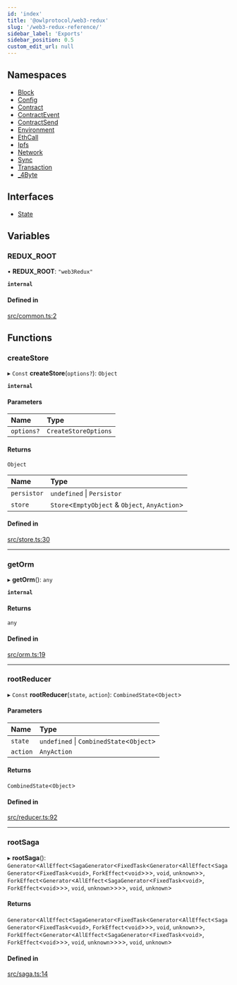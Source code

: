 ```yaml
---
id: 'index'
title: '@owlprotocol/web3-redux'
slug: '/web3-redux-reference/'
sidebar_label: 'Exports'
sidebar_position: 0.5
custom_edit_url: null
---
```


## Namespaces

-   [Block](namespaces/Block.md)
-   [Config](namespaces/Config.md)
-   [Contract](namespaces/Contract.md)
-   [ContractEvent](namespaces/ContractEvent.md)
-   [ContractSend](namespaces/ContractSend.md)
-   [Environment](namespaces/Environment.md)
-   [EthCall](namespaces/EthCall.md)
-   [Ipfs](namespaces/Ipfs.md)
-   [Network](namespaces/Network.md)
-   [Sync](namespaces/Sync.md)
-   [Transaction](namespaces/Transaction.md)
-   [\_4Byte](namespaces/4Byte.md)

## Interfaces

-   [State](interfaces/State.md)

## Variables

### REDUX_ROOT

• **REDUX_ROOT**: `"web3Redux"`

**`internal`**

#### Defined in

[src/common.ts:2](https://github.com/leovigna/web3-redux/blob/eb7b6c0/src/common.ts#L2)

## Functions

### createStore

▸ `Const` **createStore**(`options?`): `Object`

**`internal`**

#### Parameters

| Name       | Type                 |
| :--------- | :------------------- |
| `options?` | `CreateStoreOptions` |

#### Returns

`Object`

| Name        | Type                                            |
| :---------- | :---------------------------------------------- |
| `persistor` | `undefined` \| `Persistor`                      |
| `store`     | `Store`<`EmptyObject` & `Object`, `AnyAction`\> |

#### Defined in

[src/store.ts:30](https://github.com/leovigna/web3-redux/blob/eb7b6c0/src/store.ts#L30)

---

### getOrm

▸ **getOrm**(): `any`

**`internal`**

#### Returns

`any`

#### Defined in

[src/orm.ts:19](https://github.com/leovigna/web3-redux/blob/eb7b6c0/src/orm.ts#L19)

---

### rootReducer

▸ `Const` **rootReducer**(`state`, `action`): `CombinedState`<`Object`\>

#### Parameters

| Name     | Type                                      |
| :------- | :---------------------------------------- |
| `state`  | `undefined` \| `CombinedState`<`Object`\> |
| `action` | `AnyAction`                               |

#### Returns

`CombinedState`<`Object`\>

#### Defined in

[src/reducer.ts:92](https://github.com/leovigna/web3-redux/blob/eb7b6c0/src/reducer.ts#L92)

---

### rootSaga

▸ **rootSaga**(): `Generator`<`AllEffect`<`SagaGenerator`<`FixedTask`<`Generator`<`AllEffect`<`SagaGenerator`<`FixedTask`<`void`\>, `ForkEffect`<`void`\>\>\>, `void`, `unknown`\>\>, `ForkEffect`<`Generator`<`AllEffect`<`SagaGenerator`<`FixedTask`<`void`\>, `ForkEffect`<`void`\>\>\>, `void`, `unknown`\>\>\>\>, `void`, `unknown`\>

#### Returns

`Generator`<`AllEffect`<`SagaGenerator`<`FixedTask`<`Generator`<`AllEffect`<`SagaGenerator`<`FixedTask`<`void`\>, `ForkEffect`<`void`\>\>\>, `void`, `unknown`\>\>, `ForkEffect`<`Generator`<`AllEffect`<`SagaGenerator`<`FixedTask`<`void`\>, `ForkEffect`<`void`\>\>\>, `void`, `unknown`\>\>\>\>, `void`, `unknown`\>

#### Defined in

[src/saga.ts:14](https://github.com/leovigna/web3-redux/blob/eb7b6c0/src/saga.ts#L14)
